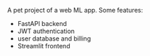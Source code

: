 A pet project of a web ML app. Some features:
 - FastAPI backend
 - JWT authentication
 - user database and billing
 - Streamlit frontend
